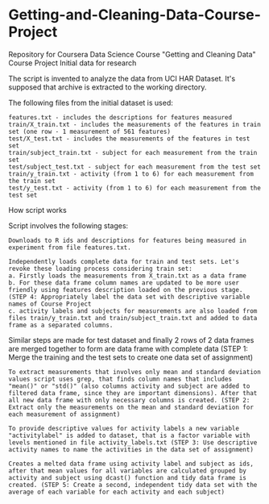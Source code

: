 # Getting-and-Cleaning-Data-Course-Project
Repository for Coursera Data Science Course "Getting and Cleaning Data" Course Project
Initial data for research

The script is invented to analyze the data from UCI HAR Dataset. It's supposed that archive is extracted to the working directory.

The following files from the initial dataset is used:

    features.txt - includes the descriptions for features measured
    train/X_train.txt - includes the measurements of the features in train set (one row - 1 measurement of 561 features)
    test/X_test.txt - includes the measurements of the features in test set
    train/subject_train.txt - subject for each measurement from the train set
    test/subject_test.txt - subject for each measurement from the test set
    train/y_train.txt - activity (from 1 to 6) for each measurement from the train set
    test/y_test.txt - activity (from 1 to 6) for each measurement from the test set

How script works

Script involves the following stages:

    Downloads to R ids and descriptions for features being measured in experiment from file features.txt.

    Independently loads complete data for train and test sets. Let's revoke these loading process considering train set:
    a. Firstly loads the measurements from X_train.txt as a data frame
    b. For these data frame column names are updated to be more user friendly using features description loaded on the previous stage. (STEP 4: Appropriately label the data set with descriptive variable names of Course Project
    c. activity labels and subjects for measurements are also loaded from files train/y_train.txt and train/subject_train.txt and added to data frame as a separated columns.

Similar steps are made for test dataset and finally 2 rows of 2 data frames are merged together to form are data frame with complete data (STEP 1: Merge the training and the test sets to create one data set of assignment)

    To extract measurements that involves only mean and standard deviation values script uses grep, that finds column names that includes "mean()" or "std()" (also columns activity and subject are added to filtered data frame, since they are important dimensions). After that all new data frame with only necessary columns is created. (STEP 2: Extract only the measurements on the mean and standard deviation for each measurement of assignment)

    To provide descriptive values for activity labels a new variable "activitylabel" is added to dataset, that is a factor variable with levels mentioned in file activity_labels.txt (STEP 3: Use descriptive activity names to name the activities in the data set of assignment)

    Creates a melted data frame using activity label and subject as ids, after that mean values for all variables are calculated grouped by activity and subject using dcast() function and tidy data frame is created. (STEP 5: Create a second, independent tidy data set with the average of each variable for each activity and each subject)
